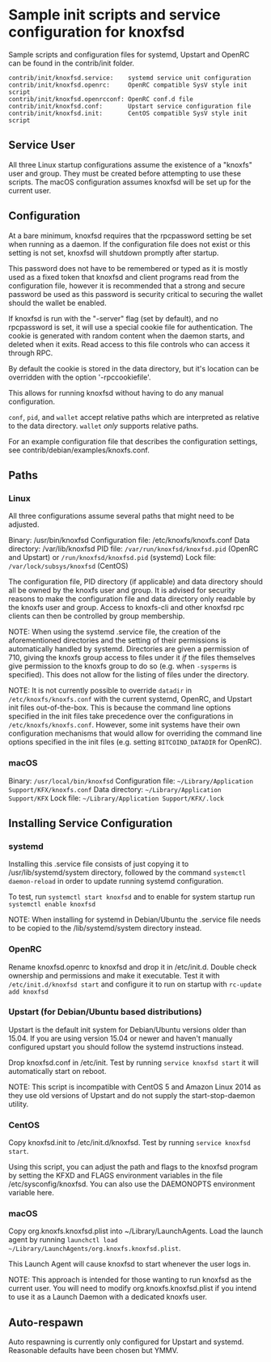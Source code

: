 Sample init scripts and service configuration for knoxfsd
==========================================================

Sample scripts and configuration files for systemd, Upstart and OpenRC
can be found in the contrib/init folder.

    contrib/init/knoxfsd.service:    systemd service unit configuration
    contrib/init/knoxfsd.openrc:     OpenRC compatible SysV style init script
    contrib/init/knoxfsd.openrcconf: OpenRC conf.d file
    contrib/init/knoxfsd.conf:       Upstart service configuration file
    contrib/init/knoxfsd.init:       CentOS compatible SysV style init script

Service User
---------------------------------

All three Linux startup configurations assume the existence of a "knoxfs" user
and group.  They must be created before attempting to use these scripts.
The macOS configuration assumes knoxfsd will be set up for the current user.

Configuration
---------------------------------

At a bare minimum, knoxfsd requires that the rpcpassword setting be set
when running as a daemon.  If the configuration file does not exist or this
setting is not set, knoxfsd will shutdown promptly after startup.

This password does not have to be remembered or typed as it is mostly used
as a fixed token that knoxfsd and client programs read from the configuration
file, however it is recommended that a strong and secure password be used
as this password is security critical to securing the wallet should the
wallet be enabled.

If knoxfsd is run with the "-server" flag (set by default), and no rpcpassword is set,
it will use a special cookie file for authentication. The cookie is generated with random
content when the daemon starts, and deleted when it exits. Read access to this file
controls who can access it through RPC.

By default the cookie is stored in the data directory, but it's location can be overridden
with the option '-rpccookiefile'.

This allows for running knoxfsd without having to do any manual configuration.

`conf`, `pid`, and `wallet` accept relative paths which are interpreted as
relative to the data directory. `wallet` *only* supports relative paths.

For an example configuration file that describes the configuration settings,
see contrib/debian/examples/knoxfs.conf.

Paths
---------------------------------

### Linux

All three configurations assume several paths that might need to be adjusted.

Binary:              /usr/bin/knoxfsd
Configuration file:  /etc/knoxfs/knoxfs.conf
Data directory:      /var/lib/knoxfsd
PID file:            `/var/run/knoxfsd/knoxfsd.pid` (OpenRC and Upstart) or `/run/knoxfsd/knoxfsd.pid` (systemd)
Lock file:           `/var/lock/subsys/knoxfsd` (CentOS)

The configuration file, PID directory (if applicable) and data directory
should all be owned by the knoxfs user and group.  It is advised for security
reasons to make the configuration file and data directory only readable by the
knoxfs user and group.  Access to knoxfs-cli and other knoxfsd rpc clients
can then be controlled by group membership.

NOTE: When using the systemd .service file, the creation of the aforementioned
directories and the setting of their permissions is automatically handled by
systemd. Directories are given a permission of 710, giving the knoxfs group
access to files under it _if_ the files themselves give permission to the
knoxfs group to do so (e.g. when `-sysperms` is specified). This does not allow
for the listing of files under the directory.

NOTE: It is not currently possible to override `datadir` in
`/etc/knoxfs/knoxfs.conf` with the current systemd, OpenRC, and Upstart init
files out-of-the-box. This is because the command line options specified in the
init files take precedence over the configurations in
`/etc/knoxfs/knoxfs.conf`. However, some init systems have their own
configuration mechanisms that would allow for overriding the command line
options specified in the init files (e.g. setting `BITCOIND_DATADIR` for
OpenRC).

### macOS

Binary:              `/usr/local/bin/knoxfsd`
Configuration file:  `~/Library/Application Support/KFX/knoxfs.conf`
Data directory:      `~/Library/Application Support/KFX`
Lock file:           `~/Library/Application Support/KFX/.lock`

Installing Service Configuration
-----------------------------------

### systemd

Installing this .service file consists of just copying it to
/usr/lib/systemd/system directory, followed by the command
`systemctl daemon-reload` in order to update running systemd configuration.

To test, run `systemctl start knoxfsd` and to enable for system startup run
`systemctl enable knoxfsd`

NOTE: When installing for systemd in Debian/Ubuntu the .service file needs to be copied to the /lib/systemd/system directory instead.

### OpenRC

Rename knoxfsd.openrc to knoxfsd and drop it in /etc/init.d.  Double
check ownership and permissions and make it executable.  Test it with
`/etc/init.d/knoxfsd start` and configure it to run on startup with
`rc-update add knoxfsd`

### Upstart (for Debian/Ubuntu based distributions)

Upstart is the default init system for Debian/Ubuntu versions older than 15.04. If you are using version 15.04 or newer and haven't manually configured upstart you should follow the systemd instructions instead.

Drop knoxfsd.conf in /etc/init.  Test by running `service knoxfsd start`
it will automatically start on reboot.

NOTE: This script is incompatible with CentOS 5 and Amazon Linux 2014 as they
use old versions of Upstart and do not supply the start-stop-daemon utility.

### CentOS

Copy knoxfsd.init to /etc/init.d/knoxfsd. Test by running `service knoxfsd start`.

Using this script, you can adjust the path and flags to the knoxfsd program by
setting the KFXD and FLAGS environment variables in the file
/etc/sysconfig/knoxfsd. You can also use the DAEMONOPTS environment variable here.

### macOS

Copy org.knoxfs.knoxfsd.plist into ~/Library/LaunchAgents. Load the launch agent by
running `launchctl load ~/Library/LaunchAgents/org.knoxfs.knoxfsd.plist`.

This Launch Agent will cause knoxfsd to start whenever the user logs in.

NOTE: This approach is intended for those wanting to run knoxfsd as the current user.
You will need to modify org.knoxfs.knoxfsd.plist if you intend to use it as a
Launch Daemon with a dedicated knoxfs user.

Auto-respawn
-----------------------------------

Auto respawning is currently only configured for Upstart and systemd.
Reasonable defaults have been chosen but YMMV.
